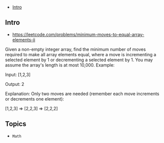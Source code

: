 - [Intro](#intro)

## Intro

- https://leetcode.com/problems/minimum-moves-to-equal-array-elements-ii

Given a non-empty integer array, find the minimum number of moves required to make all array elements equal, where a move is incrementing a selected element by 1 or decrementing a selected element by 1.
You may assume the array's length is at most 10,000.
Example:

Input:
[1,2,3]

Output:
2

Explanation:
Only two moves are needed (remember each move increments or decrements one element):

[1,2,3]  =>  [2,2,3]  =>  [2,2,2]



## Topics

- `Math`


